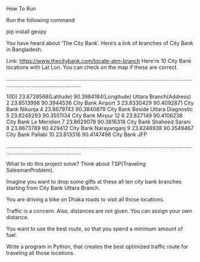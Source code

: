How To Run

Run the following command

pip install geopy


You have heard about ‘The City Bank’. Here’s a link of branches of City Bank in Bangladesh. 

Link: https://www.thecitybank.com/locate-atm-branch  Here’re 10 City Bank locations with Lat Lon. You can check on the map if these are correct. 

..............................................................................................................................................................................


1(ID)
23.8728568(Latitude)
90.3984184(Longitude)
Uttara Branch(Address)
2
23.8513998
90.3944536
City Bank Airport
3
23.8330429
90.4092871
City Bank Nikunja
4
23.8679743
90.3840879
City Bank Beside Uttara Diagnostic
5
23.8248293
90.3551134
City Bank Mirpur 12
6
23.827149
90.4106238
City Bank Le Meridien
7
23.8629078
90.3816318
City Bank Shaheed Sarani
8
23.8673789
90.429412
City Bank Narayanganj
9
23.8248938
90.3549467
City Bank Pallabi
10
23.813316
90.4147498
City Bank JFP

..............................................................................................................................................................................



What to do this project solve? Think about TSP(Traveling SalesmanProblem).

Imagine you want to drop some gifts at these all ten city bank branches starting from City Bank Uttara Branch. 

You are driving a bike on Dhaka roads to visit all those locations. 

Traffic is a concern. Also, distances are not given. You can assign your own distance. 

You want to use the best route, so that you spend a minimum amount of fuel. 

Write a program in Python, that creates the best optimized traffic route for traveling all those locations. 



